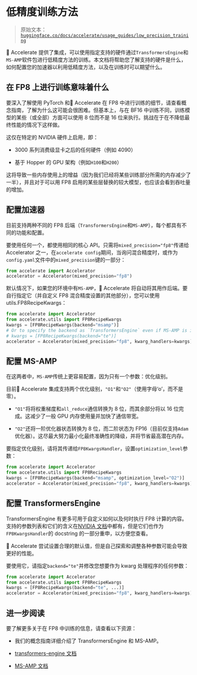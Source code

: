 # 低精度训练方法

> 原始文本：[`huggingface.co/docs/accelerate/usage_guides/low_precision_training`](https://huggingface.co/docs/accelerate/usage_guides/low_precision_training)

🤗 Accelerate 提供了集成，可以使用指定支持的硬件通过`TransformersEngine`和`MS-AMP`软件包进行低精度方法的训练。本文档将帮助您了解支持的硬件是什么，如何配置您的加速器以利用低精度方法，以及在训练时可以期望什么。

## 在 FP8 上进行训练意味着什么

要深入了解使用 PyTorch 和🤗 Accelerate 在 FP8 中进行训练的细节，请查看概念指南，了解为什么这可能会很困难。但基本上，与在 BF16 中训练不同，训练模型的某些（或全部）方面可以使用 8 位而不是 16 位来执行。挑战在于在不降低最终性能的情况下这样做。

这仅在特定的 NVIDIA 硬件上启用，即：

+   3000 系列消费级显卡之后的任何硬件（例如 4090）

+   基于 Hopper 的 GPU 架构（例如`H100`和`H200`）

这将导致一些内存使用上的增益（因为我们已经将某些训练部分所需的内存减少了一半），并且对于可以用 FP8 启用的某些层替换的较大模型，也应该会看到吞吐量的增加。

## 配置加速器

目前支持两种不同的 FP8 后端（`TransformersEngine`和`MS-AMP`），每个都具有不同的功能和配置。

要使用任何一个，都使用相同的核心 API。只需将`mixed_precision="fp8"`传递给 Accelerator 之一，在`accelerate config`期间，当询问混合精度时，或作为`config.yaml`文件中的`mixed_precision`键的一部分：

```py
from accelerate import Accelerator
accelerator = Accelerator(mixed_precision="fp8")
```

默认情况下，如果您的环境中有`MS-AMP`，🤗 Accelerate 将自动将其用作后端。要自行指定它（并自定义 FP8 混合精度设置的其他部分），您可以使用 utils.FP8RecipeKwargs：

```py
from accelerate import Accelerator
from accelerate.utils import FP8RecipeKwargs
kwargs = [FP8RecipeKwargs(backend="msamp")]
# Or to specify the backend as `TransformersEngine` even if MS-AMP is installed
# kwargs = [FP8RecipeKwargs(backend="te")]
accelerator = Accelerator(mixed_precision="fp8", kwarg_handlers=kwargs)
```

## 配置 MS-AMP

在这两者中，`MS-AMP`传统上更容易配置，因为只有一个参数：优化级别。

目前🤗 Accelerate 集成支持两个优化级别，`"O1"`和`"O2"`（使用字母‘o’，而不是零）。

+   `"O1"`将将权重梯度和`all_reduce`通信转换为 8 位，而其余部分将以 16 位完成。这减少了一般 GPU 内存使用量并加快了通信带宽。

+   `"O2"`还将一阶优化器状态转换为 8 位，而二阶状态为 FP16（目前仅支持`Adam`优化器）。这尽最大努力最小化最终准确性的降级，并将节省最高潜在内存。

要指定优化级别，请将其传递给`FP8KwargsHandler`，设置`optimization_level`参数：

```py
from accelerate import Accelerator
from accelerate.utils import FP8RecipeKwargs
kwargs = [FP8RecipeKwargs(backend="msamp", optimization_level="O2")]
accelerator = Accelerator(mixed_precision="fp8", kwarg_handlers=kwargs)
```

## 配置 TransformersEngine

TransformersEngine 有更多可用于自定义如何以及何时执行 FP8 计算的内容。支持的参数列表和它们的含义在[NVIDIA 文档](https://docs.nvidia.com/deeplearning/transformer-engine/user-guide/api/common.html)中都有，但是它们也作为`FP8KwargsHandler`的 docstring 的一部分重申，以方便您查看。

🤗 Accelerate 尝试设置合理的默认值，但是自己探索和调整各种参数可能会导致更好的性能。

要使用它，请指定`backend="te"`并修改您想要作为 kwarg 处理程序的任何参数：

```py
from accelerate import Accelerator
from accelerate.utils import FP8RecipeKwargs
kwargs = [FP8RecipeKwargs(backend="te", ...)]
accelerator = Accelerator(mixed_precision="fp8", kwarg_handlers=kwargs)
```

## 进一步阅读

要了解更多关于在 FP8 中训练的信息，请查看以下资源：

+   我们的概念指南详细介绍了 TransformersEngine 和 MS-AMP。

+   [transformers-engine 文档](https://docs.nvidia.com/deeplearning/transformer-engine/user-guide/api/common.html)

+   [MS-AMP 文档](https://azure.github.io/MS-AMP/docs/)
